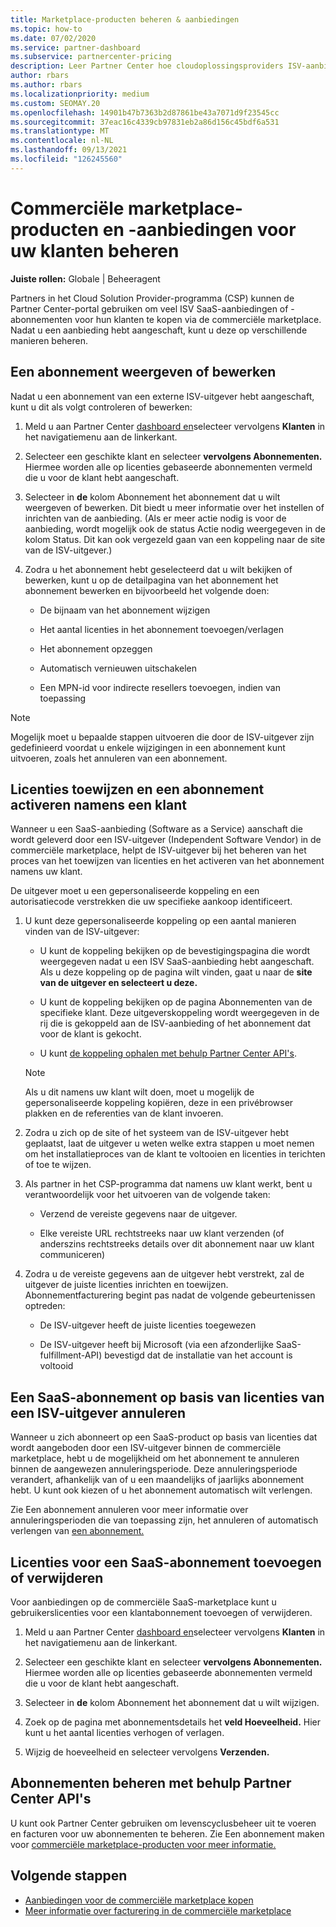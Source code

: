 ```yaml
---
title: Marketplace-producten beheren & aanbiedingen
ms.topic: how-to
ms.date: 07/02/2020
ms.service: partner-dashboard
ms.subservice: partnercenter-pricing
description: Leer Partner Center hoe cloudoplossingsproviders ISV-aanbiedingen van derden kunnen beheren die zijn aangeschaft voor klanten van de commerciële marketplace.
author: rbars
ms.author: rbars
ms.localizationpriority: medium
ms.custom: SEOMAY.20
ms.openlocfilehash: 14901b47b7363b2d87861be43a7071d9f23545cc
ms.sourcegitcommit: 37eac16c4339cb97831eb2a86d156c45bdf6a531
ms.translationtype: MT
ms.contentlocale: nl-NL
ms.lasthandoff: 09/13/2021
ms.locfileid: "126245560"
---
```

# <a name="manage-commercial-marketplace-products-and-offers-for-your-customers"></a>Commerciële marketplace-producten en -aanbiedingen voor uw klanten beheren


**Juiste rollen:** Globale | Beheeragent

Partners in het Cloud Solution Provider-programma (CSP) kunnen de Partner Center-portal gebruiken om veel ISV SaaS-aanbiedingen of -abonnementen voor hun klanten te kopen via de commerciële marketplace. Nadat u een aanbieding hebt aangeschaft, kunt u deze op verschillende manieren beheren.

## <a name="view-or-edit-a-subscription"></a>Een abonnement weergeven of bewerken

Nadat u een abonnement van een externe ISV-uitgever hebt aangeschaft, kunt u dit als volgt controleren of bewerken:

1. Meld u aan Partner Center [dashboard en](https://partner.microsoft.com/dashboard)selecteer vervolgens **Klanten** in het navigatiemenu aan de linkerkant.

2. Selecteer een geschikte klant en selecteer **vervolgens Abonnementen.** Hiermee worden alle op licenties gebaseerde abonnementen vermeld die u voor de klant hebt aangeschaft.

3. Selecteer in **de** kolom Abonnement het abonnement dat u wilt weergeven of bewerken. Dit biedt u meer informatie over het instellen of inrichten van de aanbieding. (Als er meer actie nodig is voor de aanbieding, wordt mogelijk ook de status Actie nodig weergegeven in de kolom Status. Dit kan ook vergezeld gaan van een koppeling naar de site van de ISV-uitgever.)

4. Zodra u het abonnement hebt geselecteerd dat u wilt bekijken of bewerken, kunt u op de detailpagina van het abonnement het abonnement bewerken en bijvoorbeeld het volgende doen:

    - De bijnaam van het abonnement wijzigen

    - Het aantal licenties in het abonnement toevoegen/verlagen

    - Het abonnement opzeggen

    - Automatisch vernieuwen uitschakelen

    - Een MPN-id voor indirecte resellers toevoegen, indien van toepassing

> [!NOTE]
> Mogelijk moet u bepaalde stappen uitvoeren die door de ISV-uitgever zijn gedefinieerd voordat u enkele wijzigingen in een abonnement kunt uitvoeren, zoals het annuleren van een abonnement.

## <a name="assign-licenses-and-activate-a-subscription-on-behalf-of-a-customer"></a>Licenties toewijzen en een abonnement activeren namens een klant

Wanneer u een SaaS-aanbieding (Software as a Service) aanschaft die wordt geleverd door een ISV-uitgever (Independent Software Vendor) in de commerciële marketplace, helpt de ISV-uitgever bij het beheren van het proces van het toewijzen van licenties en het activeren van het abonnement namens uw klant.

De uitgever moet u een gepersonaliseerde koppeling en een autorisatiecode verstrekken die uw specifieke aankoop identificeert.

1. U kunt deze gepersonaliseerde koppeling op een aantal manieren vinden van de ISV-uitgever:

   - U kunt de koppeling bekijken op de bevestigingspagina die wordt weergegeven nadat u een ISV SaaS-aanbieding hebt aangeschaft. Als u deze koppeling op de pagina wilt vinden, gaat u naar de **site van de uitgever en selecteert u deze.**

   - U kunt de koppeling bekijken op de pagina Abonnementen van de specifieke klant. Deze uitgeverskoppeling wordt weergegeven in de rij die is gekoppeld aan de ISV-aanbieding of het abonnement dat voor de klant is gekocht.

   - U kunt [de koppeling ophalen met behulp Partner Center API's](/partner-center/develop/get-activation-link-by-order-line-item).

   > [!NOTE]
   > Als u dit namens uw klant wilt doen, moet u mogelijk de gepersonaliseerde koppeling kopiëren, deze in een privébrowser plakken en de referenties van de klant invoeren.

2. Zodra u zich op de site of het systeem van de ISV-uitgever hebt geplaatst, laat de uitgever u weten welke extra stappen u moet nemen om het installatieproces van de klant te voltooien en licenties in terichten of toe te wijzen.

3. Als partner in het CSP-programma dat namens uw klant werkt, bent u verantwoordelijk voor het uitvoeren van de volgende taken:

    - Verzend de vereiste gegevens naar de uitgever.

    - Elke vereiste URL rechtstreeks naar uw klant verzenden (of anderszins rechtstreeks details over dit abonnement naar uw klant communiceren)

4. Zodra u de vereiste gegevens aan de uitgever hebt verstrekt, zal de uitgever de juiste licenties inrichten en toewijzen. Abonnementfacturering begint pas nadat de volgende gebeurtenissen optreden:

    - De ISV-uitgever heeft de juiste licenties toegewezen

    - De ISV-uitgever heeft bij Microsoft (via een afzonderlijke SaaS-fulfillment-API) bevestigd dat de installatie van het account is voltooid

## <a name="cancel-a-license-based-saas-subscription-from-an-isv-publisher"></a>Een SaaS-abonnement op basis van licenties van een ISV-uitgever annuleren

Wanneer u zich abonneert op een SaaS-product op basis van licenties dat wordt aangeboden door een ISV-uitgever binnen de commerciële marketplace, hebt u de mogelijkheid om het abonnement te annuleren binnen de aangewezen annuleringsperiode. Deze annuleringsperiode verandert, afhankelijk van of u een maandelijks of jaarlijks abonnement hebt. U kunt ook kiezen of u het abonnement automatisch wilt verlengen.

Zie Een abonnement annuleren voor meer informatie over annuleringsperioden die van toepassing zijn, het annuleren of automatisch verlengen van [een abonnement.](create-a-new-subscription.md#cancel-a-subscription)

## <a name="add-or-remove-licenses-for-a-saas-subscription"></a>Licenties voor een SaaS-abonnement toevoegen of verwijderen

Voor aanbiedingen op de commerciële SaaS-marketplace kunt u gebruikerslicenties voor een klantabonnement toevoegen of verwijderen.

1. Meld u aan Partner Center [dashboard en](https://partner.microsoft.com/dashboard)selecteer vervolgens **Klanten** in het navigatiemenu aan de linkerkant.

2. Selecteer een geschikte klant en selecteer **vervolgens Abonnementen.** Hiermee worden alle op licenties gebaseerde abonnementen vermeld die u voor de klant hebt aangeschaft.

3. Selecteer in **de** kolom Abonnement het abonnement dat u wilt wijzigen.

4. Zoek op de pagina met abonnementsdetails het **veld Hoeveelheid.** Hier kunt u het aantal licenties verhogen of verlagen.

5. Wijzig de hoeveelheid en selecteer vervolgens **Verzenden.**

## <a name="manage-subscriptions-using-partner-center-apis"></a>Abonnementen beheren met behulp Partner Center API's

U kunt ook Partner Center gebruiken om levenscyclusbeheer uit te voeren en facturen voor uw abonnementen te beheren. Zie Een abonnement maken voor [commerciële marketplace-producten voor meer informatie.](/partner-center/develop/create-subscription-azure-marketplace-products)

## <a name="next-steps"></a>Volgende stappen

- [Aanbiedingen voor de commerciële marketplace kopen](csp-commercial-marketplace-purchase.md)
- [Meer informatie over facturering in de commerciële marketplace](csp-commercial-marketplace-billing.md)
